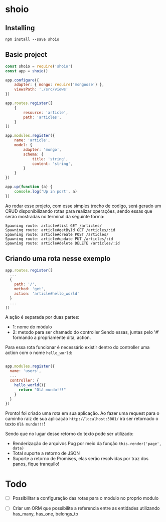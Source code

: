 # shoio

## Installing 
  `npm install --save shoio`


## Basic project

```javascript
const shoio = require('shoio')
const app = shoio()

app.configure({
    adapter: { mongo: require('mongoose') },
    viewsPath: './src/views'
})

app.routes.register([
    {
        resource: 'article',
        path: 'articles',
    }
])

app.modules.register({
    name: 'article',
    model: {
        adapter: 'mongo',
        schema: {
            title: 'string',
            content: 'string',
        }
    }
})

app.up(function (a) {
    console.log('Up in port', a)
})
``` 

Ao rodar esse projeto, com esse simples trecho de codigo, será gerado um CRUD disponibilizando rotas para realizar operações, sendo essas que serão mostradas no terminal da seguinte forma:

```
Spawning route: article#list GET /articles/
Spawning route: article#getById GET /articles/:id
Spawning route: article#create POST /articles/
Spawning route: article#update PUT /articles/:id
Spawning route: article#delete DELETE /articles/:id
```

## Criando uma rota nesse exemplo

```javascript
app.routes.register([
  ...
  {
    path: '/',
    method: 'get',
    action: 'article#hello_world'
  }
  ...
])
```

A ação é separada por duas partes:
  - 1: nome do módulo
  - 2: metodo para ser chamado do controller
Sendo essas, juntas pelo '#' formando a propriamente dita, action.

Para essa rota funcionar é necessário existir dentro do controller uma action com o nome `hello_world`:

```javascript

app.modules.register({
  name: 'users',
  ...
  controller: {
    hello_world(){
      return "Olá mundo!!!"
    }
  }
})

```

Pronto! foi criado uma rota em sua aplicação. Ao fazer uma request para o caminho raiz de sua aplicação `http://localhost:3001/` irá ser retornado o texto `Olá mundo!!!`!

Sendo que no lugar desse retorno do texto pode ser utilizado:
  - Renderização de arquivos Pug por meio da função `this.render('page', data)`
  - Total suporte a retorno de JSON
  - Suporte a retorno de Promises, elas serão resolvidas por traz dos panos, fique tranquilo!
  
# Todo
- [ ] Possibilitar a configuração das rotas para o modulo no proprio modulo
- [ ] Criar um ORM que possibilite a referencia entre as entidades utilizando has_many, has_one, belongs_to
  










